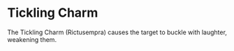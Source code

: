 # Tickling Charm  
The Tickling Charm (Rictusempra) causes the target to buckle with laughter, weakening them.  
  
